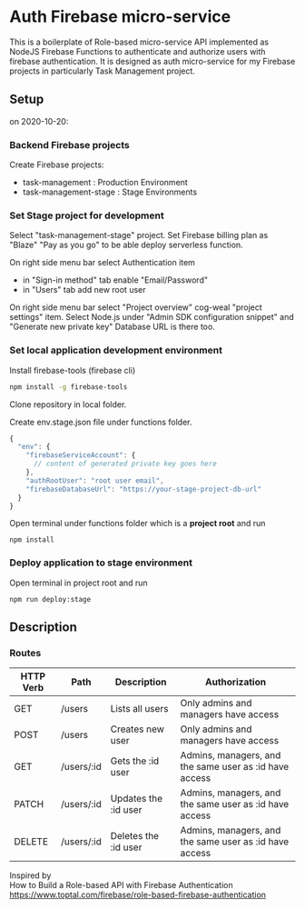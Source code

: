 # Auth Firebase micro-service

This is a boilerplate of Role-based micro-service API implemented as NodeJS Firebase Functions to authenticate and authorize users with firebase authentication.
It is designed as auth micro-service for my Firebase projects in particularly Task Management project.

## Setup

on 2020-10-20:

### Backend Firebase projects

Create Firebase projects:

- task-management : Production Environment
- task-management-stage : Stage Environments

### Set Stage project for development

Select "task-management-stage" project.
Set Firebase billing plan as "Blaze" "Pay as you go" to be able deploy serverless function.

On right side menu bar select Authentication item

- in "Sign-in method" tab enable "Email/Password"
- in "Users" tab add new root user

On right side menu bar select "Project overview" cog-weal "project settings" item.
Select Node.js under "Admin SDK configuration snippet" and "Generate new private key"
Database URL is there too.

### Set local application development environment

Install firebase-tools (firebase cli)

``` bash
npm install -g firebase-tools
```

Clone repository in local folder.

Create env.stage.json file under functions folder.

``` javascript
{
  "env": {
    "firebaseServiceAccount": {
      // content of generated private key goes here
    },
    "authRootUser": "root user email",
    "firebaseDatabaseUrl": "https://your-stage-project-db-url"
  }
}
```

Open terminal under functions folder which is a **project root** and run

``` shell
npm install
```

### Deploy application to stage environment

Open terminal in project root and run

``` shell
npm run deploy:stage
```

## Description

### Routes

|HTTP Verb|Path|Description|Authorization|
|---------|----|-----------|-------------|
|GET |/users |Lists all users |Only admins and managers have access|
|POST |/users |Creates new user |Only admins and managers have access|
|GET |/users/:id |Gets the :id user |Admins, managers, and the same user as :id have access|
|PATCH  |/users/:id |Updates the :id user |Admins, managers, and the same user as :id have access
|DELETE |/users/:id |Deletes the :id user |Admins, managers, and the same user as :id have access|

Inspired by  
How to Build a Role-based API with Firebase Authentication
https://www.toptal.com/firebase/role-based-firebase-authentication
